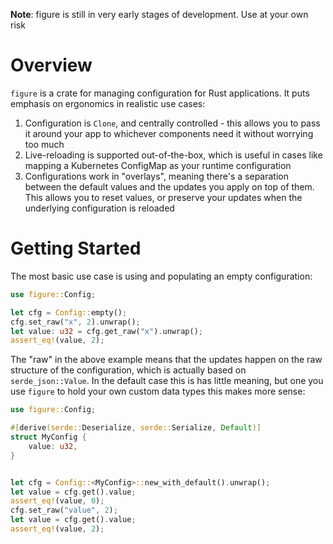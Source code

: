 **Note**: figure is still in very early stages of development. Use at your own risk

# Overview

`figure` is a crate for managing configuration for Rust applications. It puts emphasis on ergonomics in realistic use cases:

1. Configuration is `Clone`, and centrally controlled - this allows you to pass it around your app to whichever components need it without worrying too much
2. Live-reloading is supported out-of-the-box, which is useful in cases like mapping a Kubernetes ConfigMap as your runtime configuration
3. Configurations work in "overlays", meaning there's a separation between the default values and the updates you apply on top of them. This allows you to reset values, or preserve your updates when the underlying configuration is reloaded

# Getting Started

The most basic use case is using and populating an empty configuration:

```rust
use figure::Config;

let cfg = Config::empty();
cfg.set_raw("x", 2).unwrap();
let value: u32 = cfg.get_raw("x").unwrap();
assert_eq!(value, 2);
```

The "raw" in the above example means that the updates happen on the raw structure of the configuration, which is actually based on `serde_json::Value`. In the default case this is has little meaning, but one you use `figure` to hold your own custom data types this makes more sense:

```rust
use figure::Config;

#[derive(serde::Deserialize, serde::Serialize, Default)]
struct MyConfig {
    value: u32,
}


let cfg = Config::<MyConfig>::new_with_default().unwrap();
let value = cfg.get().value;
assert_eq!(value, 0);
cfg.set_raw("value", 2);
let value = cfg.get().value;
assert_eq!(value, 2);
```